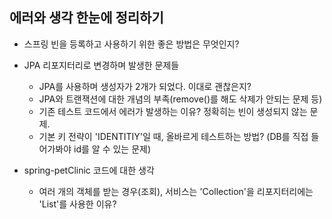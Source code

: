 ## 에러와 생각 한눈에 정리하기

- 스프링 빈을 등록하고 사용하기 위한 좋은 방법은 무엇인지?
- JPA 리포지터리로 변경하며 발생한 문제들

  - JPA를 사용하며 생성자가 2개가 되었다. 이대로 괜찮은지?
  - JPA와 트랜잭션에 대한 개념의 부족(remove()를 해도 삭제가 안되는 문제 등)
  - 기존 테스트 코드에서 에러가 발생하는 이유? 정확히는 빈이 생성되지 않는 문제.
  - 기본 키 전략이 'IDENTITIY'일 때, 올바르게 테스트하는 방법? (DB를 직접 들어가봐야 id를 알 수 있는 문제)

- spring-petClinic 코드에 대한 생각
  - 여러 개의 객체를 받는 경우(조회), 서비스는 'Collection'을 리포지터리에는 'List'를 사용한 이유?
